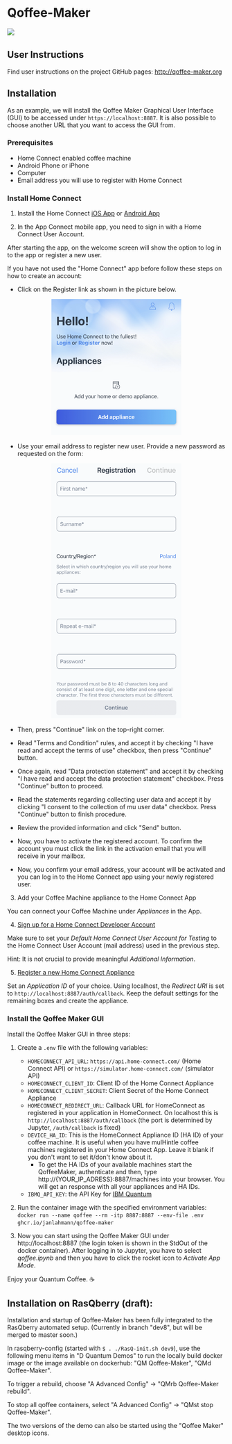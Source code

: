 # Qoffee-Maker

<img src="css/QoffeeMug.png">

## User Instructions

Find user instructions on the project GitHub pages: http://qoffee-maker.org

## Installation

As an example, we will install the Qoffee Maker Graphical User Interface (GUI) to be accessed under `https://localhost:8887`. It is also possible to choose another URL that you want to access the GUI from.
### Prerequisites

- Home Connect enabled coffee machine
- Android Phone or iPhone
- Computer
- Email address you will use to register with Home Connect

### Install Home Connect
1. Install the Home Connect [iOS App](https://app.adjust.com/gdi5c03?campaign=germany&redirect_macos=https%3A%2F%2Fapps.apple.com%2Fde%2Fapp%2Fhome-connect-app%2Fid901397789&redirect_windows=https%3A%2F%2Fapps.apple.com%2Fde%2Fapp%2Fhome-connect-app%2Fid901397789) or [Android App](https://app.adjust.com/gdi5c03?campaign=germany&redirect_macos=https%3A%2F%2Fplay.google.com%2Fstore%2Fapps%2Fdetails%3Fid%3Dcom.bshg.homeconnect.android.release%26hl%3Dde&redirect_windows=https%3A%2F%2Fplay.google.com%2Fstore%2Fapps%2Fdetails%3Fid%3Dcom.bshg.homeconnect.android.release%26hl%3Dde)

2. In the App Connect mobile app, you need to sign in with a Home Connect User Account.

After starting the app, on the welcome screen will show the option to log in to the app or register a new user.

If you have not used the "Home Connect" app before follow these steps on how to create an account:

- Click on the Register link as shown in the picture below.

<p align="center">
<img src="css/HomeConnect_app_home_screen.png" width="300">
</p>

- Use your email address to register new user. Provide a new password as requested on the form:

<p align="center">
<img src="css/HomeConnect_app_user_registration.png" width="300">
</p>

- Then, press "Continue" link on the top-right corner.

- Read "Terms and Condition" rules, and accept it by checking "I have read and accept the terms of use" checkbox, then press "Continue" button.

- Once again, read "Data protection statement" and accept it by checking "I have read and accept the data protection statement" checkbox. Press "Continue" button to proceed.

- Read the statements regarding collecting user data and accept it by clicking "I consent to the collection of mu user data" checkbox. Press "Continue" button to finish procedure.

- Review the provided information and click "Send" button.

- Now, you have to activate the registered account. To confirm the account you must click the link in the activation email that you will receive in your mailbox.

- Now, you confirm your email address, your account will be activated and you can log in to the Home Connect app using your newly registered user.

3. Add your Coffee Machine appliance to the Home Connect App

You can connect your Coffee Machine under _Appliances_ in the App.

4. [Sign up for a Home Connect Developer Account](https://developer.home-connect.com/user/register)

Make sure to set your _Default Home Connect User Account for Testing_ to the Home Connect User Account (mail address) used in the previous step.

Hint: It is not crucial to provide meaningful _Additional Information_.

5. [Register a new Home Connect Appliance](https://developer.home-connect.com/applications/add)

Set an _Application ID_ of your choice. Using localhost, the _Redirect URI_ is set to `http://localhost:8887/auth/callback`. Keep the default settings for the remaining boxes and create the appliance.

### Install the Qoffee Maker GUI
Install the Qoffee Maker GUI in three steps:

1. Create a `.env` file with the following variables:
    - `HOMECONNECT_API_URL`: `https://api.home-connect.com/` (Home Connect API) or `https://simulator.home-connect.com/` (simulator API)
    - `HOMECONNECT_CLIENT_ID`: Client ID of the Home Connect Appliance
    - `HOMECONNECT_CLIENT_SECRET`: Client Secret of the Home Connect Appliance
    - `HOMECONNECT_REDIRECT_URL`: Callback URL for HomeConnect as registered in your application in HomeConnect. On localhost this is `http://localhost:8887/auth/callback` (the port is determined by Jupyter, `/auth/callback` is fixed)
    - `DEVICE_HA_ID`: This is the HomeConnect Appliance ID (HA ID) of your coffee machine. It is useful when you have mulHintle coffee machines registered in your Home Connect App. Leave it blank if you don't want to set it/don't know about it.
      - To get the HA IDs of your available machines start the QoffeeMaker, authenticate and then, type http://{YOUR_IP_ADRESS}:8887/machines into your browser. You will get an response with all your appliances and HA IDs.
    - `IBMQ_API_KEY`: the API Key for [IBM Quantum](https://quantum-computing.ibm.com/account)

2. Run the container image with the specified environment variables: `docker run --name qoffee --rm -itp 8887:8887 --env-file .env ghcr.io/janlahmann/qoffee-maker`

3. Now you can start using the Qoffee Maker GUI under http://localhost:8887 (the login token is shown in the StdOut of the docker container). After logging in to Jupyter, you have to select _qoffee.ipynb_ and then you have to click the rocket icon to _Activate App Mode_.

Enjoy your Quantum Coffee. ☕️

## Installation on RasQberry (draft):

Installation and startup of Qoffee-Maker has been fully integrated to the RasQberry automated setup. (Currently in branch "dev8", but will be merged to master soon.)

In rasqberry-config (started with `$ . ./RasQ-init.sh dev9`), use the following menu items in "D Quantum Demos" to run the locally build docker image or the image available on dockerhub: "QM Qoffee-Maker", "QMd Qoffee-Maker".

To trigger a rebuild, choose "A Advanced Config" -> "QMrb Qoffee-Maker rebuild".

To stop all qoffee containers, select "A Advanced Config" -> "QMst stop Qoffee-Maker".

The two versions of the demo can also be started using the "Qoffee Maker" desktop icons.

